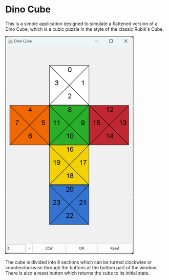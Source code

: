 # Dino Cube
This is a simple application designed to simulate a flattened version of a Dino Cube, which is a cubic puzzle in the
style of the classic Rubik's Cube.

<img src="DinoCube.png" alt="Your Image" style="width: 400px;" />

The cube is divided into 8 sections which can be turned clockwise or counterclockwise through the buttons at the bottom
part of the window. There is also a reset button which returns the cube to its initial state.